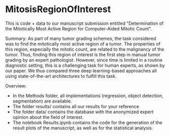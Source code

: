 # MitosisRegionOfInterest

This is code + data to our manuscript submission entitled "Determination of the Mitotically Most Active Region for Computer-Aided Mitotic Count".

Summary:
   As part of many tumor grading schemes, the task considered was to find the mitotically most active region of a tumor. The properties of this region, especially the mitotic count, are related to the malignancy of the tumor. Thus, finding this region of interest is the first step in manual tumor grading by an expert pathologist. However, since time is limited in a routine diagnostic setting, this is a challenging task for human experts, as shown by our paper. We thus compared three deep learning-based approaches all using state-of-the-art architectures to fulfill this task. 
   

Overview:

- In the Methods folder, all implementations (regression, object detection, segmentation) are available.
- The folder results/ contains all our results for your reference
- The folder data/ contains the database with the anonymized expert opinion about the field of interest. 
- The notebook Results.ipynb contains the code for the generation of the result plots of the manuscript, as well as for the statistical analysis.


